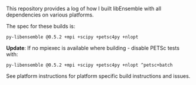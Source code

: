 This repository provides a log of how I built libEnsemble with all dependencies on various platforms.

The spec for these builds is:

    py-libensemble @0.5.2 +mpi +scipy +petsc4py +nlopt

**Update**: If no mpiexec is available where building - disable PETSc tests with:

    py-libensemble @0.5.2 +mpi +scipy +petsc4py +nlopt ^petsc+batch

See platform instructions for platform specific build instructions and issues.
